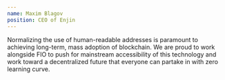 ```yaml
---
name: Maxim Blagov
position: CEO of Enjin
---
```


Normalizing the use of human-readable addresses is paramount to achieving long-term,
                            mass adoption of blockchain. We are proud to work alongside FIO to push for mainstream
                            accessibility of this technology and work toward a decentralized future that everyone
                            can partake in with zero learning curve.
